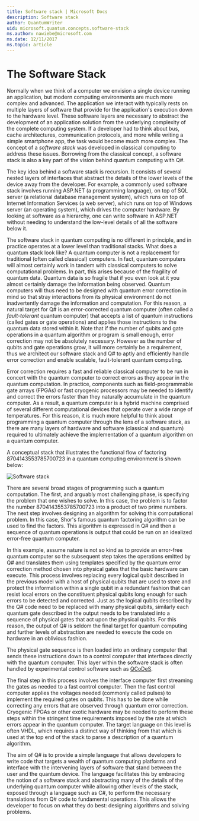```yaml
---
title: Software stack | Microsoft Docs 
description: Software stack
author: QuantumWriter
uid: microsoft.quantum.concepts.software-stack
ms.author: nawiebe@microsoft.com
ms.date: 12/11/2017
ms.topic: article
---
```


# The Software Stack
Normally when we think of a computer we envision a single device running an application, but modern computing environments are much more complex and advanced. The application we interact with typically rests on multiple layers of software that provide for the application's execution down to the hardware level. These software layers are necessary to abstract the development of an application solution from the underlying complexity of the complete computing system. If a developer had to think about bus, cache architectures, communication protocols, and more while writing a simple smartphone app, the task would become much more complex.  The concept of a *software stack* was developed in classical computing to address these issues.  Borrowing from the classical concept, a software stack is also a key part of the vision behind quantum computing with Q#.

The key idea behind a software stack is recursion.  It consists of several nested layers of interfaces that abstract the details of the lower levels of the device away from the developer.  For example, a commonly used software stack involves running ASP.NET (a programming language), on top of SQL server (a relational database management system), which runs on top of Internet Information Services (a web server), which runs on top of Windows server (an operating system), which drives the computer hardware.  By looking at software as a hierarchy, one can write software in ASP.NET without needing to understand the low-level details of all the software below it.

The software stack in quantum computing is no different in principle, and in practice operates at a lower level than traditional stacks.  What does a quantum stack look like?  A quantum computer is not a replacement for traditional (often called classical) computers.  In fact, quantum computers will almost certainly work in tandem with classical computers to solve computational problems.  In part, this arises because of the fragility of quantum data.  Quantum data is so fragile that if you even look at it you almost certainly damage the information being observed.  Quantum computers will thus need to be designed with quantum error correction in mind so that stray interactions from its physical environment do not inadvertently damage the information and computation. For this reason, a natural target for Q# is an error-corrected quantum computer (often called a *fault-tolerant* quantum computer) that accepts a list of quantum instructions (called gates or gate operations) and applies those instructions to the quantum data stored within it.  Note that if the number of qubits and gate operations in a quantum algorithm or program is small enough, error correction may not be absolutely necessary.  However as the number of qubits and gate operations grow, it will more certainly be a requirement, thus we architect our software stack and Q# to aptly and efficiently handle error correction and enable scalable, fault-tolerant quantum computing.

Error correction requires a fast and reliable classical computer to be run in concert with the quantum computer to correct errors as they appear in the quantum computation.  In practice, components such as field-programmable gate arrays (FPGAs) or fast cryogenic processors may be needed to identify and correct the errors faster than they naturally accumulate in the quantum computer.  As a result, a quantum computer is a hybrid machine comprised of several different computational devices that operate over a wide range of temperatures.  For this reason, it is much more helpful to think about programming a quantum computer through the lens of a software stack, as there are many layers of hardware and software (classical and quantum) required to ultimately achieve the implementation of a quantum algorithm on a quantum computer.

A conceptual stack that illustrates the functional flow of factoring 8704143553785700723 in a quantum computing environment is shown below:

![Software stack](../media/concepts_stack.png)

There are several broad stages of programming such a quantum computation.  The first, and arguably most challenging phase, is specifying the problem that one wishes to solve.  In this case, the problem is to factor the number 8704143553785700723  into a product of two prime numbers.  The next step involves designing an algorithm for solving this computational problem.  In this case, Shor's famous quantum factoring algorithm can be used to find the factors.  This algorithm is expressed in Q# and then a sequence of quantum operations is output that could be run on an idealized error-free quantum computer.  

In this example, assume nature is not so kind as to provide an error-free quantum computer so the subsequent step takes the operations emitted by Q# and translates them using templates specified by the quantum error correction method chosen into physical gates that the basic hardware can execute.  This process involves replacing every logical qubit described in the previous model with a host of physical qubits that are used to store and protect the information within a single qubit in a redundant fashion that can resist local errors on the constituent physical qubits long enough for such errors to be detected and corrected.  Just as the logical qubits described by the Q# code need to be replaced with many physical qubits, similarly each quantum gate described in the output needs to be translated into a sequence of physical gates that act upon the physical qubits.  For this reason, the output of Q# is seldom the final target for quantum computing and further levels of abstraction are needed to execute the code on hardware in an oblivious fashion.

The physical gate sequence is then loaded into an ordinary computer that sends these instructions down to a control computer that interfaces directly with the quantum computer.  This layer within the software stack is often handled by experimental control software such as [QCoDeS](http://qcodes.github.io/Qcodes/).

The final step in this process involves the interface computer first streaming the gates as needed to a fast control computer. Then the fast control computer applies the voltages needed (commonly called pulses) to implement the required gates on qubits. This has to be done while correcting any errors that are observed through quantum error correction.  Cryogenic FPGAs or other exotic hardware may be needed to perform these steps within the stringent time requirements imposed by the rate at which errors appear in the quantum computer.  The target language on this level is often VHDL, which requires a distinct way of thinking from that which is used at the top end of the stack to parse a description of a quantum algorithm.

The aim of Q# is to provide a simple language that allows developers to write code that targets a wealth of quantum computing platforms and interface with the intervening layers of software that stand between the user and the quantum device.  The language facilitates this by embracing the notion of a software stack and abstracting many of the details of the underlying quantum computer while allowing other levels of the stack, exposed through a language such as C#, to perform the necessary translations from Q# code to fundamental operations.  This allows the developer to focus on what they do best: designing algorithms and solving problems.
